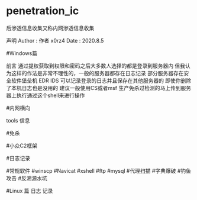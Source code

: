 # penetration_ic
后渗透信息收集又称内网渗透信息收集

声明
Author : 作者 x0rz4
Date   : 2020.8.5



#Windows篇

前言
通过提权获取到权限和密码之后大多数人选择的都是登录到服务器内
但我认为这样的作法是非常不理性的，一般的服务器都存在日志记录
部分服务器存在安全软件堡垒机 EDR IDS 可以记录登录的日志并且保存在其他服务器的
即使你删除了本机日志也是没用的
建议一般使用CS或者msf 生产免杀过检测的马上传到服务器上执行通过这个shell来进行操作

#内网横向

tools
信息



#免杀

#小众C2框架

#日志记录

#常规软件
#winscp
#Navicat
#xshell
#ftp
#mysql
#代理扫描
#字典爆破
#钓鱼攻击
#反溯源水坑

#Linux 篇
日志
记录
